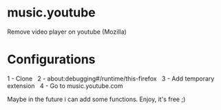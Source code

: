 # music.youtube
Remove video player on youtube (Mozilla)

# Configurations
1 - Clone &nbsp;
2 - about:debugging#/runtime/this-firefox &nbsp;
3 - Add temporary extension &nbsp;
4 - Go to music.youtube.com &nbsp;

Maybe in the future i can add some functions. 
Enjoy, it's free ;) 
